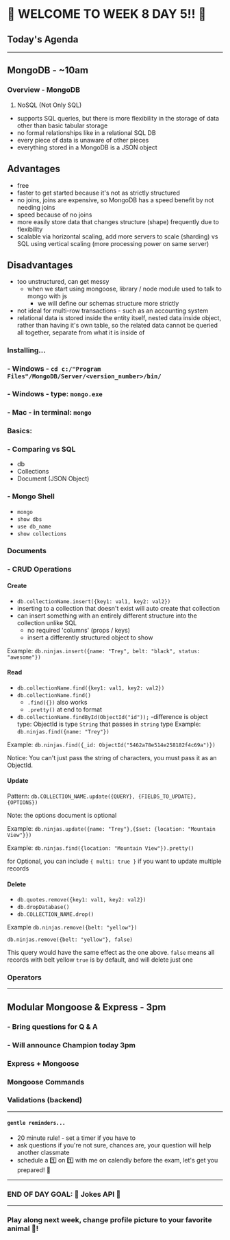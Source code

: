 # :tada: WELCOME TO WEEK 8 DAY 5!! :tada:

## Today's Agenda

---

## MongoDB - ~10am

### Overview - MongoDB

1. NoSQL (Not Only SQL)

- supports SQL queries, but there is more flexibility in the storage of data other than basic tabular storage
- no formal relationships like in a relational SQL DB
- every piece of data is unaware of other pieces
- everything stored in a MongoDB is a JSON object

## Advantages

- free
- faster to get started because it's not as strictly structured
- no joins, joins are expensive, so MongoDB has a speed benefit by not needing joins
- speed because of no joins
- more easily store data that changes structure (shape) frequently due to flexibility
- scalable via horizontal scaling, add more servers to scale (sharding) vs SQL using vertical scaling (more processing power on same server)

## Disadvantages

- too unstructured, can get messy
  - when we start using mongoose, library / node module used to talk to mongo with js
    - we will define our schemas structure more strictly
- not ideal for multi-row transactions - such as an accounting system
- relational data is stored inside the entity itself, nested data inside object, rather than having it's own table, so the related data cannot be queried all together, separate from what it is inside of

### Installing...

### - Windows - `cd c:/"Program Files"/MongoDB/Server/<version_number>/bin/`

### - Windows - type: `mongo.exe`

### - Mac - in terminal: `mongo`

### Basics:

### - Comparing vs SQL

- db
- Collections
- Document (JSON Object)

### - Mongo Shell

- `mongo`
- `show dbs`
- `use db_name`
- `show collections`

### Documents

### - CRUD Operations

#### Create

- `db.collectionName.insert({key1: val1, key2: val2})`
- inserting to a collection that doesn't exist will auto create that collection
- can insert something with an entirely different structure into the collection unlike SQL
  - no required 'columns' (props / keys)
  - insert a differently structured object to show

Example: `db.ninjas.insert({name: "Trey", belt: "black", status: "awesome"})`

#### Read

- `db.collectionName.find({key1: val1, key2: val2})`
- `db.collectionName.find()`
  - `.find({})` also works
  - `.pretty()` at end to format
- `db.collectionName.findById(ObjectId("id"));`
-difference is object type: ObjectId is type `String` that passes in `string` type
Example: `db.ninjas.find({name: "Trey"})`

Example: `db.ninjas.find({_id: ObjectId("5462a78e514e258182f4c69a")})`

Notice: You can't just pass the string of characters, you must pass it as an ObjectId.

#### Update

Pattern: `db.COLLECTION_NAME.update({QUERY}, {FIELDS_TO_UPDATE}, {OPTIONS})`

Note: the options document is optional

Example: `db.ninjas.update({name: "Trey"},{$set: {location: "Mountain View"}})`

Example: `db.ninjas.find({location: "Mountain View"}).pretty()`

for Optional, you can include `{ multi: true }` if you want to update multiple records

#### Delete

- `db.quotes.remove({key1: val1, key2: val2})`
- `db.dropDatabase()`
- `db.COLLECTION_NAME.drop()`

Example `db.ninjas.remove({belt: "yellow"})`

`db.ninjas.remove({belt: "yellow"}, false)`

This query would have the same effect as the one above.
`false` means all records with belt yellow
`true` is by default, and will delete just one

### Operators

---

## Modular Mongoose & Express - 3pm

### - Bring questions for Q & A

### - Will announce Champion today 3pm

### Express + Mongoose

### Mongoose Commands

### Validations (backend)

---

#### `gentle reminders...`

- 20 minute rule! - set a timer if you have to
- ask questions if you're not sure, chances are, your question will help another classmate
- schedule a :one: on :one: with me on calendly before the exam, let's get you prepared! :muscle:

---

### END OF DAY GOAL: :sparkler: Jokes API :sparkler:

---

### Play along next week, change profile picture to your favorite animal :turtle:!
